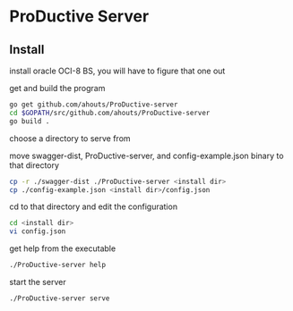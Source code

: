 # ProDuctive Server
## Install
install oracle OCI-8 BS, you will have to figure that one out

get and build the program
```bash
go get github.com/ahouts/ProDuctive-server
cd $GOPATH/src/github.com/ahouts/ProDuctive-server
go build .
```
choose a directory to serve from

move swagger-dist, ProDuctive-server, and config-example.json binary to that directory
```bash
cp -r ./swagger-dist ./ProDuctive-server <install dir>
cp ./config-example.json <install dir>/config.json
```
cd to that directory and edit the configuration
```bash
cd <install dir>
vi config.json
```
get help from the executable
```bash
./ProDuctive-server help
```
start the server
```bash
./ProDuctive-server serve
```
